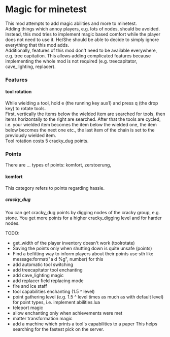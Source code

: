 # Magic for minetest

This mod attempts to add magic abilities and more to minetest.<br/>
Adding things which annoy players, e.g. lots of nodes, should be avoided.
Instead, this mod tries to implement magic based comfort while the player does
not need to use it. He/She should be able to decide to simply ignore everything
that this mod adds.<br/>
Additionally, features of this mod don't need to be available everywhere, e.g.
tree capitation. This allows adding complicated features because implementing
the whole mod is not required (e.g. treecapitator, cave_lighting, replacer).


### Features

#### tool rotation

While wielding a tool, hold e (the running key aux1) and press q (the drop key)
to rotate tools.<br/>
First, vertically the items below the wielded item are searched for tools, then
items horizontally to the right are searched. After that the tools are cycled,
i.e. your wielded item becomes the item below the wielded one, the item below
becomes the next one etc., the last item of the chain is set to the previously
wielded item.<br/>
Tool rotation costs 5 cracky_dug points.


### Points

There are … types of points: komfort, zerstoerung,

#### komfort

This category refers to points regarding hassle.

##### cracky_dug

You can get cracky_dug points by digging nodes of the cracky group, e.g. stone.
You get more points for a higher cracky_digging level and for harder nodes.


TODO:
* get_width of the player inventory doesn't work (toolrotate)
* Saving the points only when shutting down is quite unsafe (points)
* Find a befitting way to inform players about their points
	use sth like message:format("a   d  %g", number) for this
* add automatic tool switching
* add treecapitator tool enchanting
* add cave_lighting magic
* add replacer field replacing mode
* fire and ice staff
* tool capabilities enchanting (1.5 ^ level)
* point gathering level (e.g. 1.5 ^ level times as much as with default level)
	for point types, i.e. implement abilities.lua
* teleport magic
* allow enchanting only when achievements were met
* matter transformation magic
* add a machine which prints a tool's capabilities to a paper
	This helps searching for the fastest pick on the server.
